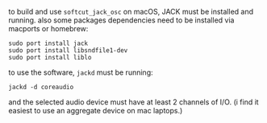 to build and use `softcut_jack_osc` on macOS, JACK must be installed and running. also some packages dependencies need to be installed via macports or homebrew:

```
sudo port install jack
sudo port install libsndfile1-dev
sudo port install liblo
```

to use the software, `jackd` must be running:

```
jackd -d coreaudio 
```

and the selected audio device must have at least 2 channels of I/O. (i find it easiest to use an aggregate device on mac laptops.)